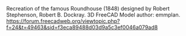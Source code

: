 Recreation of the famous Roundhouse (1848) designed by Robert Stephenson, Robert B. Dockray. 
3D FreeCAD Model author: emmplan.
https://forum.freecadweb.org/viewtopic.php?f=24&t=49463&sid=f3eca89488d03d9a5c3ef0046a079ad8
